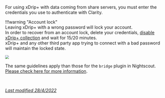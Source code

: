 For using xDrip+ with data coming from share servers, you must enter the credentials you use to authenticate with Clarity.

!!!warning "Account lock"  
    Leaving xDrip+ with a wrong password will lock your account.  
    In order to recover from an account lock, delete your credentials, [disable xDrip+ collection](../datasource/#changing-data-source) and wait for 15/20 minutes.  
    xDrip+ and any other third party app trying to connect with a bad password will maintain the locked state.

<img src="../images/M-S-HDS-DexSh.png" style="zoom:75%;" />

The same guidelines apply than those for the `bridge` plugin in Nightscout. [Please check here for more information](https://nightscout.github.io/troubleshoot/dexcom_bridge/).

</br>

[*Last modified 28/4/2022*](https://github.com/NightscoutFoundation/xDrip/releases/tag/2022.03.27)
